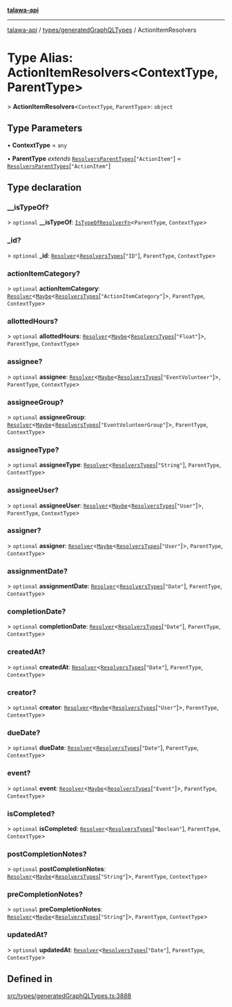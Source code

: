 [**talawa-api**](../../../README.md)

***

[talawa-api](../../../modules.md) / [types/generatedGraphQLTypes](../README.md) / ActionItemResolvers

# Type Alias: ActionItemResolvers\<ContextType, ParentType\>

\> **ActionItemResolvers**\<`ContextType`, `ParentType`\>: `object`

## Type Parameters

• **ContextType** = `any`

• **ParentType** *extends* [`ResolversParentTypes`](ResolversParentTypes.md)\[`"ActionItem"`\] = [`ResolversParentTypes`](ResolversParentTypes.md)\[`"ActionItem"`\]

## Type declaration

### \_\_isTypeOf?

\> `optional` **\_\_isTypeOf**: [`IsTypeOfResolverFn`](IsTypeOfResolverFn.md)\<`ParentType`, `ContextType`\>

### \_id?

\> `optional` **\_id**: [`Resolver`](Resolver.md)\<[`ResolversTypes`](ResolversTypes.md)\[`"ID"`\], `ParentType`, `ContextType`\>

### actionItemCategory?

\> `optional` **actionItemCategory**: [`Resolver`](Resolver.md)\<[`Maybe`](Maybe.md)\<[`ResolversTypes`](ResolversTypes.md)\[`"ActionItemCategory"`\]\>, `ParentType`, `ContextType`\>

### allottedHours?

\> `optional` **allottedHours**: [`Resolver`](Resolver.md)\<[`Maybe`](Maybe.md)\<[`ResolversTypes`](ResolversTypes.md)\[`"Float"`\]\>, `ParentType`, `ContextType`\>

### assignee?

\> `optional` **assignee**: [`Resolver`](Resolver.md)\<[`Maybe`](Maybe.md)\<[`ResolversTypes`](ResolversTypes.md)\[`"EventVolunteer"`\]\>, `ParentType`, `ContextType`\>

### assigneeGroup?

\> `optional` **assigneeGroup**: [`Resolver`](Resolver.md)\<[`Maybe`](Maybe.md)\<[`ResolversTypes`](ResolversTypes.md)\[`"EventVolunteerGroup"`\]\>, `ParentType`, `ContextType`\>

### assigneeType?

\> `optional` **assigneeType**: [`Resolver`](Resolver.md)\<[`ResolversTypes`](ResolversTypes.md)\[`"String"`\], `ParentType`, `ContextType`\>

### assigneeUser?

\> `optional` **assigneeUser**: [`Resolver`](Resolver.md)\<[`Maybe`](Maybe.md)\<[`ResolversTypes`](ResolversTypes.md)\[`"User"`\]\>, `ParentType`, `ContextType`\>

### assigner?

\> `optional` **assigner**: [`Resolver`](Resolver.md)\<[`Maybe`](Maybe.md)\<[`ResolversTypes`](ResolversTypes.md)\[`"User"`\]\>, `ParentType`, `ContextType`\>

### assignmentDate?

\> `optional` **assignmentDate**: [`Resolver`](Resolver.md)\<[`ResolversTypes`](ResolversTypes.md)\[`"Date"`\], `ParentType`, `ContextType`\>

### completionDate?

\> `optional` **completionDate**: [`Resolver`](Resolver.md)\<[`ResolversTypes`](ResolversTypes.md)\[`"Date"`\], `ParentType`, `ContextType`\>

### createdAt?

\> `optional` **createdAt**: [`Resolver`](Resolver.md)\<[`ResolversTypes`](ResolversTypes.md)\[`"Date"`\], `ParentType`, `ContextType`\>

### creator?

\> `optional` **creator**: [`Resolver`](Resolver.md)\<[`Maybe`](Maybe.md)\<[`ResolversTypes`](ResolversTypes.md)\[`"User"`\]\>, `ParentType`, `ContextType`\>

### dueDate?

\> `optional` **dueDate**: [`Resolver`](Resolver.md)\<[`ResolversTypes`](ResolversTypes.md)\[`"Date"`\], `ParentType`, `ContextType`\>

### event?

\> `optional` **event**: [`Resolver`](Resolver.md)\<[`Maybe`](Maybe.md)\<[`ResolversTypes`](ResolversTypes.md)\[`"Event"`\]\>, `ParentType`, `ContextType`\>

### isCompleted?

\> `optional` **isCompleted**: [`Resolver`](Resolver.md)\<[`ResolversTypes`](ResolversTypes.md)\[`"Boolean"`\], `ParentType`, `ContextType`\>

### postCompletionNotes?

\> `optional` **postCompletionNotes**: [`Resolver`](Resolver.md)\<[`Maybe`](Maybe.md)\<[`ResolversTypes`](ResolversTypes.md)\[`"String"`\]\>, `ParentType`, `ContextType`\>

### preCompletionNotes?

\> `optional` **preCompletionNotes**: [`Resolver`](Resolver.md)\<[`Maybe`](Maybe.md)\<[`ResolversTypes`](ResolversTypes.md)\[`"String"`\]\>, `ParentType`, `ContextType`\>

### updatedAt?

\> `optional` **updatedAt**: [`Resolver`](Resolver.md)\<[`ResolversTypes`](ResolversTypes.md)\[`"Date"`\], `ParentType`, `ContextType`\>

## Defined in

[src/types/generatedGraphQLTypes.ts:3888](https://github.com/PalisadoesFoundation/talawa-api/blob/4b5c74fd36bcfc2e36f3a06b67d517e865c188be/src/types/generatedGraphQLTypes.ts#L3888)
